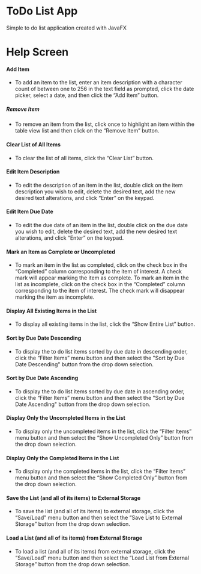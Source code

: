 # ToDo List App
Simple to do list application created with JavaFX

# Help Screen

#### Add Item
- To add an item to the list, enter an item description with a character count of between one to 256 in the text field as prompted, click the date picker, select a date, and then click the “Add Item” button.

##### Remove Item
- To remove an item from the list, click once to highlight an item within the table view list and then click on the “Remove Item” button.

#### Clear List of All Items
- To clear the list of all items, click the “Clear List” button.

#### Edit Item Description
- To edit the description of an item in the list, double click on the item description you wish to edit, delete the desired text, add the new desired text alterations, and click “Enter” on the keypad.

#### Edit Item Due Date
- To edit the due date of an item in the list, double click on the due date you wish to edit, delete the desired text, add the new desired text alterations, and click “Enter” on the keypad.

#### Mark an Item as Complete or Uncompleted
- To mark an item in the list as completed, click on the check box in the “Completed” column corresponding to the item of interest. A check mark will appear marking the item as complete. To mark an item in the list as incomplete, click on the check box in the “Completed” column corresponding to the item of interest. The check mark will disappear marking the item as incomplete.

#### Display All Existing Items in the List
- To display all existing items in the list, click the “Show Entire List” button.

#### Sort by Due Date Descending
- To display the to do list items sorted by due date in descending order, click the “Filter Items” menu button and then select the "Sort by Due Date Descending" button from the drop down selection.

#### Sort by Due Date Ascending
- To display the to do list items sorted by due date in ascending order, click the “Filter Items” menu button and then select the "Sort by Due Date Ascending" button from the drop down selection.

#### Display Only the Uncompleted Items in the List
- To display only the uncompleted items in the list, click the “Filter Items” menu button and then select the “Show Uncompleted Only” button from the drop down selection.

#### Display Only the Completed Items in the List
- To display only the completed items in the list, click the “Filter Items” menu button and then select the “Show Completed Only” button from the drop down selection.

#### Save the List (and all of its items) to External Storage
- To save the list (and all of its items) to external storage, click the “Save/Load” menu button and then select the “Save List to External Storage” button from the drop down selection.

#### Load a List (and all of its items) from External Storage
- To load a list (and all of its items) from external storage, click the “Save/Load” menu button and then select the “Load List from External Storage” button from the drop down selection.

